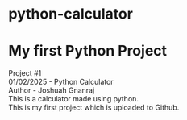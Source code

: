 # python-calculator <br>
# My first Python Project <br>
Project #1 <br>
01/02/2025 - Python Calculator <br>
Author - Joshuah Gnanraj <br>
This is a calculator made using python. <br> This is my first project which is uploaded to Github.
